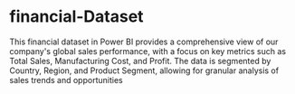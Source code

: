# financial-Dataset
This financial dataset in Power BI provides a comprehensive view of our company's global sales performance, with a focus on key metrics such as Total Sales, Manufacturing Cost, and Profit. The data is segmented by Country, Region, and Product Segment, allowing for granular analysis of sales trends and opportunities
